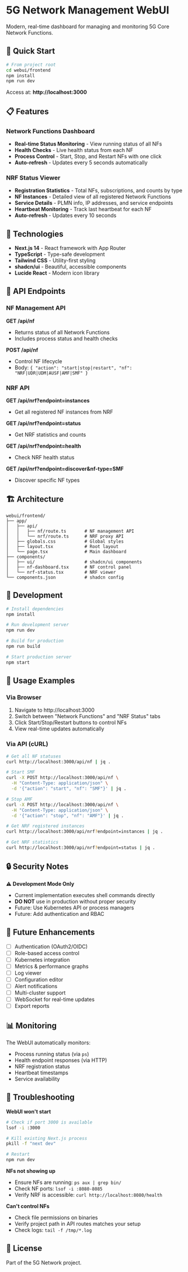 # 5G Network Management WebUI

Modern, real-time dashboard for managing and monitoring 5G Core Network Functions.

## 🚀 Quick Start

```bash
# From project root
cd webui/frontend
npm install
npm run dev
```

Access at: **http://localhost:3000**

## 📋 Features

### Network Functions Dashboard
- **Real-time Status Monitoring** - View running status of all NFs
- **Health Checks** - Live health status from each NF
- **Process Control** - Start, Stop, and Restart NFs with one click
- **Auto-refresh** - Updates every 5 seconds automatically

### NRF Status Viewer
- **Registration Statistics** - Total NFs, subscriptions, and counts by type
- **NF Instances** - Detailed view of all registered Network Functions
- **Service Details** - PLMN info, IP addresses, and service endpoints
- **Heartbeat Monitoring** - Track last heartbeat for each NF
- **Auto-refresh** - Updates every 10 seconds

## 🎨 Technologies

- **Next.js 14** - React framework with App Router
- **TypeScript** - Type-safe development
- **Tailwind CSS** - Utility-first styling
- **shadcn/ui** - Beautiful, accessible components
- **Lucide React** - Modern icon library

## 📡 API Endpoints

### NF Management API

**GET /api/nf**
- Returns status of all Network Functions
- Includes process status and health checks

**POST /api/nf**
- Control NF lifecycle
- Body: `{ "action": "start|stop|restart", "nf": "NRF|UDR|UDM|AUSF|AMF|SMF" }`

### NRF API

**GET /api/nrf?endpoint=instances**
- Get all registered NF instances from NRF

**GET /api/nrf?endpoint=status**
- Get NRF statistics and counts

**GET /api/nrf?endpoint=health**
- Check NRF health status

**GET /api/nrf?endpoint=discover&nf-type=SMF**
- Discover specific NF types

## 🏗️ Architecture

```
webui/frontend/
├── app/
│   ├── api/
│   │   ├── nf/route.ts       # NF management API
│   │   └── nrf/route.ts      # NRF proxy API
│   ├── globals.css           # Global styles
│   ├── layout.tsx            # Root layout
│   └── page.tsx              # Main dashboard
├── components/
│   ├── ui/                   # shadcn/ui components
│   ├── nf-dashboard.tsx      # NF control panel
│   └── nrf-status.tsx        # NRF viewer
└── components.json           # shadcn config
```

## 🔧 Development

```bash
# Install dependencies
npm install

# Run development server
npm run dev

# Build for production
npm run build

# Start production server
npm start
```

## 🎯 Usage Examples

### Via Browser
1. Navigate to http://localhost:3000
2. Switch between "Network Functions" and "NRF Status" tabs
3. Click Start/Stop/Restart buttons to control NFs
4. View real-time updates automatically

### Via API (cURL)

```bash
# Get all NF statuses
curl http://localhost:3000/api/nf | jq .

# Start SMF
curl -X POST http://localhost:3000/api/nf \
  -H "Content-Type: application/json" \
  -d '{"action": "start", "nf": "SMF"}' | jq .

# Stop AMF
curl -X POST http://localhost:3000/api/nf \
  -H "Content-Type: application/json" \
  -d '{"action": "stop", "nf": "AMF"}' | jq .

# Get NRF registered instances
curl http://localhost:3000/api/nrf?endpoint=instances | jq .

# Get NRF statistics
curl http://localhost:3000/api/nrf?endpoint=status | jq .
```

## 🔒 Security Notes

⚠️ **Development Mode Only**
- Current implementation executes shell commands directly
- **DO NOT** use in production without proper security
- Future: Use Kubernetes API or process managers
- Future: Add authentication and RBAC

## 🚀 Future Enhancements

- [ ] Authentication (OAuth2/OIDC)
- [ ] Role-based access control
- [ ] Kubernetes integration
- [ ] Metrics & performance graphs
- [ ] Log viewer
- [ ] Configuration editor
- [ ] Alert notifications
- [ ] Multi-cluster support
- [ ] WebSocket for real-time updates
- [ ] Export reports

## 📊 Monitoring

The WebUI automatically monitors:
- Process running status (via `ps`)
- Health endpoint responses (via HTTP)
- NRF registration status
- Heartbeat timestamps
- Service availability

## 🐛 Troubleshooting

**WebUI won't start**
```bash
# Check if port 3000 is available
lsof -i :3000

# Kill existing Next.js process
pkill -f "next dev"

# Restart
npm run dev
```

**NFs not showing up**
- Ensure NFs are running: `ps aux | grep bin/`
- Check NF ports: `lsof -i :8080-8085`
- Verify NRF is accessible: `curl http://localhost:8080/health`

**Can't control NFs**
- Check file permissions on binaries
- Verify project path in API routes matches your setup
- Check logs: `tail -f /tmp/*.log`

## 📝 License

Part of the 5G Network project.
